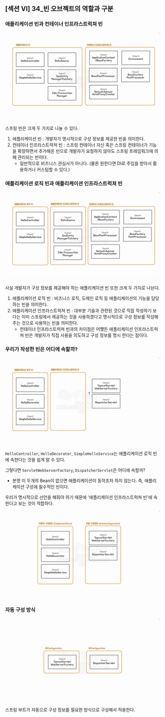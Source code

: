 ## [섹션 VI] 34_빈 오브젝트의 역할과 구분


### 애플리케이션 빈과 컨테이너 인프라스트럭쳐 빈
![애플리케이션 빈과 컨테이너 인프라스트럭쳐 빈](../../image/06_34_01.png)

스프링 빈은 크게 두 가지로 나눌 수 있다.

1. 애플리케이션 빈 : 개발자가 명시적으로 구성 정보를 제공한 빈을 의미한다.
2. 컨테이너 인프라스트럭쳐 빈 : 스프링 컨테이너 자신 혹은 스프링 컨테이너가 기능을 확장하면서 추가해온 빈으로 개발자가 요청하지 않아도 스프링 프레임워크에 의해 관리되는 빈이다.
   - 일반적으로 비즈니스 관심사가 아니다. (물론 원한다면 DI로 주입을 받아서 활용하거나 커스텀할 수 있다.)

### 애플리케이션 로직 빈과 애플리케이션 인프라스트럭쳐 빈
![애플리케이션 로직 빈과 애플리케이션 인프라스트럭쳐 빈](../../image/06_34_02.png)

사실 개발자가 구성 정보를 제공해야 하는 애플리케이션 빈 또한 크게 두 가지로 나뉜다.

1. 애플리케이션 로직 빈 : 비즈니스 로직, 도메인 로직 등 애플리케이션의 기능을 담당하는 빈을 의미한다.
2. 애플리케이션 인프라스트럭쳐 빈 : 대부분 기술과 관련된 것으로 직접 작성하기 보다는 이미 스프링에서 제공하는 것을 사용하겠다고 명시적으로 구성 정보를 작성해 주는 것으로 사용하는 빈을 의미한다. 
   - 컨테이너 인프라스트럭쳐 빈과의 차이점은 어쨌든 애플리케이션 인프라스트럭쳐 빈은 개발자가 직접 사용을 의도하고 구성 정보를 명시 한다는 점이다.

### 우리가 작성한 빈은 어디에 속할까?
![우리가 작성한 빈은 어디에 속할까?](../../image/06_34_03.png)

`HelloController`, `HelloDecorator`, `SimpleHelloService`는 애플리케이션 로직 빈에 속한다는 것을 쉽게 알 수 있다.

그렇다면 `ServletWebServerFactory`, `DispatcherServlet`은 어디에 속할까?
- 분명 이 두개의 Bean이 없으면 애플리케이션이 동작조차 하지 않는다. 즉, 애플리케이션 구성에 필수적인 빈이다.

우리가 명시적으로 선언을 해줘야 하기 때문에 '애플리케이션 인프라스트럭쳐 빈'에 속한다고 보는 것이 적합하다.

![사용자 구성 정보와 자동 구성 정보](../../image/06_34_04.png)

### 자동 구성 방식

![자동 구성 방식](../../image/06_34_05.png)
스프링 부트가 자동으로 구성 정보를 필요한 방식으로 구성해서 적용한다.